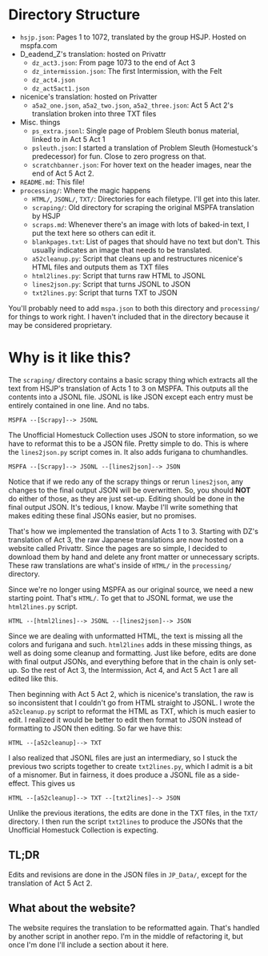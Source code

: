 # Directory Structure

- `hsjp.json`: Pages 1 to 1072, translated by the group HSJP. Hosted on mspfa.com
- D_eadend_Z's translation: hosted on Privattr
    - `dz_act3.json`: From page 1073 to the end of Act 3
    - `dz_intermission.json`: The first Intermission, with the Felt
    - `dz_act4.json`
    - `dz_act5act1.json`
- nicenice's translation: hosted on Privatter
    - `a5a2_one.json`, `a5a2_two.json`, `a5a2_three.json`: Act 5 Act 2's translation broken into three TXT files
- Misc. things
    - `ps_extra.jsonl`: Single page of Problem Sleuth bonus material, linked to in Act 5 Act 1
    - `psleuth.json`: I started a translation of Problem Sleuth (Homestuck's predecessor) for fun. Close to zero progress on that.
    - `scratchbanner.json`: For hover text on the header images, near the end of Act 5 Act 2.
- `README.md`: This file!
- `processing/`: Where the magic happens
    - `HTML/`, `JSONL/`, `TXT/`: Directories for each filetype. I'll get into this later.
    - `scraping/`: Old directory for scraping the original MSPFA translation by HSJP
    - `scraps.md`: Whenever there's an image with lots of baked-in text, I put the text here so others can edit it.
    - `blankpages.txt`: List of pages that should have no text but don't. This usually indicates an image that needs to be translated.
    - `a52cleanup.py`: Script that cleans up and restructures nicenice's HTML files and outputs them as TXT files
    - `html2lines.py`: Script that turns raw HTML to JSONL
    - `lines2json.py`: Script that turns JSONL to JSON
    - `txt2lines.py`: Script that turns TXT to JSON

You'll probably need to add `mspa.json` to both this directory and `processing/` for things to work right. 
I haven't included that in the directory because it may be considered proprietary.

# Why is it like this?

The `scraping/` directory contains a basic scrapy thing which extracts all the text from HSJP's translation of Acts 1 to 3 on MSPFA.
This outputs all the contents into a JSONL file. JSONL is like JSON except each entry must be entirely contained in one line. And no tabs.

`MSPFA --[Scrapy]--> JSONL`

The Unofficial Homestuck Collection uses JSON to store information, so we have to reformat this to be a JSON file. Pretty simple to do.
This is where the `lines2json.py` script comes in. It also adds furigana to chumhandles.

`MSPFA --[Scrapy]--> JSONL --[lines2json]--> JSON`

Notice that if we redo any of the scrapy things or rerun `lines2json`, any changes to the final output JSON will be overwritten. So, you should
**NOT** do either of those, as they are just set-up. Editing should be done in the final output JSON. It's tedious, I know. Maybe I'll write
something that makes editing these final JSONs easier, but no promises.

That's how we implemented the translation of Acts 1 to 3. Starting with DZ's translation of Act 3, the raw Japanese translations are now 
hosted on a website called Privattr. Since the pages are so simple, I decided to download them by hand and delete any front matter or
unnecessary scripts. These raw translations are what's inside of `HTML/` in the `processing/` directory.

Since we're no longer using MSPFA as our original source, we need a new starting point. That's `HTML/`. To get that to JSONL format, we use
the `html2lines.py` script.

`HTML --[html2lines]--> JSONL --[lines2json]--> JSON`

Since we are dealing with unformatted HTML, the text is missing all the colors and furigana and such. `html2lines` adds in these missing things,
as well as doing some cleanup and formatting. Just like before, edits are done with final output JSONs, and everything before that in the chain
is only set-up. So the rest of Act 3, the Intermission, Act 4, and Act 5 Act 1 are all edited like this.

Then beginning with Act 5 Act 2, which is nicenice's translation, the raw is so inconsistent that I couldn't go from HTML straight to JSONL. 
I wrote the `a52cleanup.py` script to reformat the HTML as TXT, which is much easier to edit. I realized it would be better to edit then
format to JSON instead of formatting to JSON then editing. So far we have this:

`HTML --[a52cleanup]--> TXT`

I also realized that JSONL files are just an intermediary, so I stuck the previous two scripts together to create `txt2lines.py`, which I 
admit is a bit of a misnomer. But in fairness, it does produce a JSONL file as a side-effect. This gives us

`HTML --[a52cleanup]--> TXT --[txt2lines]--> JSON`

Unlike the previous iterations, the edits are done in the TXT files, in the `TXT/` directory. I then run the script `txt2lines` to produce the JSONs
that the Unofficial Homestuck Collection is expecting.

## TL;DR

Edits and revisions are done in the JSON files in `JP_Data/`, except for the translation of Act 5 Act 2.

## What about the website?

The website requires the translation to be reformatted again. That's handled by another script in another repo.
I'm in the middle of refactoring it, but once I'm done I'll include a section about it here.
